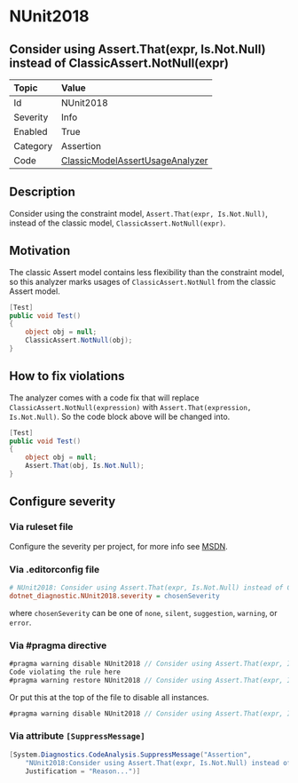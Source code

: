 # NUnit2018

## Consider using Assert.That(expr, Is.Not.Null) instead of ClassicAssert.NotNull(expr)

| Topic    | Value
| :--      | :--
| Id       | NUnit2018
| Severity | Info
| Enabled  | True
| Category | Assertion
| Code     | [ClassicModelAssertUsageAnalyzer](https://github.com/nunit/nunit.analyzers/blob/4.4.0/src/nunit.analyzers/ClassicModelAssertUsage/ClassicModelAssertUsageAnalyzer.cs)

## Description

Consider using the constraint model, `Assert.That(expr, Is.Not.Null)`, instead of the classic model,
`ClassicAssert.NotNull(expr)`.

## Motivation

The classic Assert model contains less flexibility than the constraint model,
so this analyzer marks usages of `ClassicAssert.NotNull` from the classic Assert model.

```csharp
[Test]
public void Test()
{
    object obj = null;
    ClassicAssert.NotNull(obj);
}
```

## How to fix violations

The analyzer comes with a code fix that will replace `ClassicAssert.NotNull(expression)` with
`Assert.That(expression, Is.Not.Null)`. So the code block above will be changed into.

```csharp
[Test]
public void Test()
{
    object obj = null;
    Assert.That(obj, Is.Not.Null);
}
```

<!-- start generated config severity -->
## Configure severity

### Via ruleset file

Configure the severity per project, for more info see
[MSDN](https://learn.microsoft.com/en-us/visualstudio/code-quality/using-rule-sets-to-group-code-analysis-rules?view=vs-2022).

### Via .editorconfig file

```ini
# NUnit2018: Consider using Assert.That(expr, Is.Not.Null) instead of ClassicAssert.NotNull(expr)
dotnet_diagnostic.NUnit2018.severity = chosenSeverity
```

where `chosenSeverity` can be one of `none`, `silent`, `suggestion`, `warning`, or `error`.

### Via #pragma directive

```csharp
#pragma warning disable NUnit2018 // Consider using Assert.That(expr, Is.Not.Null) instead of ClassicAssert.NotNull(expr)
Code violating the rule here
#pragma warning restore NUnit2018 // Consider using Assert.That(expr, Is.Not.Null) instead of ClassicAssert.NotNull(expr)
```

Or put this at the top of the file to disable all instances.

```csharp
#pragma warning disable NUnit2018 // Consider using Assert.That(expr, Is.Not.Null) instead of ClassicAssert.NotNull(expr)
```

### Via attribute `[SuppressMessage]`

```csharp
[System.Diagnostics.CodeAnalysis.SuppressMessage("Assertion",
    "NUnit2018:Consider using Assert.That(expr, Is.Not.Null) instead of ClassicAssert.NotNull(expr)",
    Justification = "Reason...")]
```
<!-- end generated config severity -->
